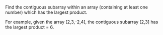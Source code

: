 
Find the contiguous subarray within an array (containing at least one number) which has the largest product.



For example, given the array [2,3,-2,4],
the contiguous subarray [2,3] has the largest product = 6.
